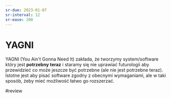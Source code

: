 ```yaml
---
sr-due: 2023-01-07
sr-interval: 12
sr-ease: 200
---
```


# YAGNI

YAGNI (You Ain't Gonna Need It) zakłada, że tworzymy system/software który jest **potrzebny teraz** i staramy się nie uprawiać futurologii aby przewidzieć co może jeszcze być potrzebne (ale nie jest potrzebne teraz). Istotne jest aby pisać software zgodny z obecnymi wymaganiami, ale w taki sposób, żeby mieć możliwość łatwo go rozszerzać.

#review